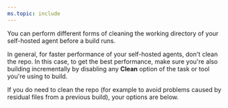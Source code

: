 ```yaml
---
ms.topic: include
---
```


You can perform different forms of cleaning the working directory of your self-hosted agent before a build runs.

In general, for faster performance of your self-hosted agents, don't clean the repo. In this case, to get the best performance, make sure you're also building incrementally by disabling any **Clean** option of the task or tool you're using to build.

If you do need to clean the repo (for example to avoid problems caused by residual files from a previous build), your options are below.

